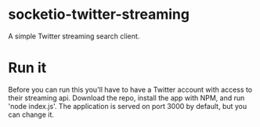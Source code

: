 # socketio-twitter-streaming
A simple Twitter streaming search client.

# Run it
Before you can run this you'll have to have a Twitter account with access
to their streaming api. Download the repo, install the app with NPM,
and run 'node index.js'. The application is served on port 3000 by 
default, but you can change it.
